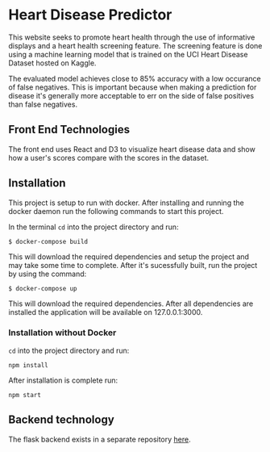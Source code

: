# Heart Disease Predictor

This website seeks to promote heart health through the use of informative displays and a heart health screening feature. The screening feature is done using a machine learning model that is trained on the UCI Heart Disease Dataset hosted on Kaggle. 

The evaluated model achieves close to 85% accuracy with a low occurance of false negatives. 
This is important because when making a prediction for disease it's generally more acceptable to err on the side of false positives than false negatives.

## Front End Technologies
The front end uses React and D3 to visualize heart disease data and show how a user's scores compare with the scores in the dataset.

## Installation
This project is setup to run with docker. After installing and running the docker daemon run the following commands to start this project.

In the terminal `cd` into the project directory and run:

```
$ docker-compose build
```
This will download the required dependencies and setup the project and may take some time to complete. After it's sucessfully built, run the project by using the command:

```
$ docker-compose up
```

This will download the required dependencies. After all dependencies are installed the application will be available on 127.0.0.1:3000.

### Installation without Docker

`cd` into the project directory and run:

```
npm install
```

After installation is complete run:

```
npm start
```

## Backend technology

The flask backend exists in a separate repository [here](https://github.com/JSitter/heart-disease-backend).